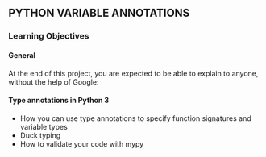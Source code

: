 ## PYTHON VARIABLE ANNOTATIONS

### Learning Objectives
#### General

At the end of this project, you are expected to be able to explain to anyone, without the help of Google:

#### Type annotations in Python 3
- How you can use type annotations to specify function signatures and variable types
- Duck typing
- How to validate your code with mypy
